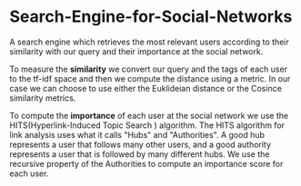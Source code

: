 # Search-Engine-for-Social-Networks
A search engine which retrieves the most relevant users according to their similarity with our query and their importance at the social network.

To measure the **similarity**  we convert our query and the tags of each user to the tf-idf space and then we compute the distance using a metric. In our case we can choose to use either the Euklideian distance or the Cosince similarity metrics.

To compute the **importance** of each user at the social network we use the HITS(Hyperlink-Induced Topic Search ) algorithm. The HITS algorithm for link analysis uses what it calls "Hubs" and "Authorities".  A good hub represents a user that follows many other users, and a good authority represents a user that is followed by many different hubs. We use the recursive property of the Authorities to compute an importance score for each user.




